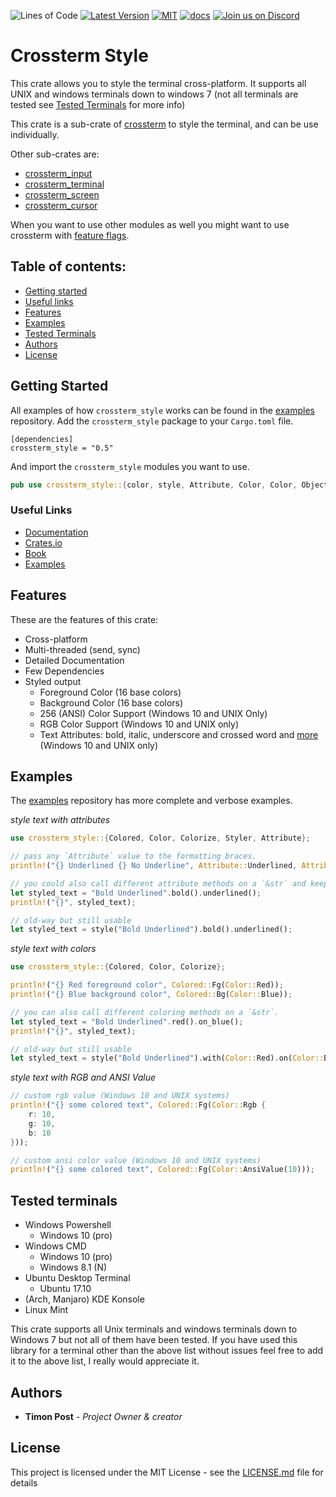 ![Lines of Code][s7] [![Latest Version][s1]][l1] [![MIT][s2]][l2] [![docs][s3]][l3] [![Join us on Discord][s5]][l5]

# Crossterm Style

This crate allows you to style the terminal cross-platform. 
It supports all UNIX and windows terminals down to windows 7 (not all terminals are tested see
[Tested Terminals](#tested-terminals) for more info)

This crate is a sub-crate of [crossterm](https://crates.io/crates/crossterm) to style the terminal, and can
be use individually.

Other sub-crates are:

- [crossterm_input](https://crates.io/crates/crossterm_input) 
- [crossterm_terminal](https://crates.io/crates/crossterm_terminal) 
- [crossterm_screen](https://crates.io/crates/crossterm_screen)
- [crossterm_cursor](https://crates.io/crates/crossterm_cursor)
 
When you want to use other modules as well you might want to use crossterm with
[feature flags](https://crossterm-rs.github.io/crossterm/docs/feature_flags.html).
 
## Table of contents:
- [Getting started](#getting-started)
- [Useful links](#useful-links)
- [Features](#features)
- [Examples](#examples)
- [Tested Terminals](#tested-terminals)
- [Authors](#authors)
- [License](#license)

## Getting Started

All examples of how `crossterm_style` works can be found in the [examples](https://github.com/crossterm-rs/examples)
repository. Add the `crossterm_style` package to your `Cargo.toml` file.

```
[dependencies]
crossterm_style = "0.5"
```

And import the `crossterm_style` modules you want to use.

```rust  
pub use crossterm_style::{color, style, Attribute, Color, Color, ObjectStyle, StyledObject, TerminalColor, Colorize, Styler};
```

### Useful Links

- [Documentation](https://docs.rs/crossterm_input/)
- [Crates.io](https://crates.io/crates/crossterm_input)
- [Book](https://crossterm-rs.github.io/crossterm/docs/styling.html)
- [Examples](https://github.com/crossterm-rs/examples)

## Features

These are the features of this crate:

- Cross-platform
- Multi-threaded (send, sync)
- Detailed Documentation
- Few Dependencies
- Styled output
    - Foreground Color (16 base colors)
    - Background Color (16 base colors)
    - 256 (ANSI) Color Support (Windows 10 and UNIX Only)
    - RGB Color Support (Windows 10 and UNIX only)
    - Text Attributes: bold, italic, underscore and crossed word and [more](https://crossterm-rs.github.io/crossterm/docs/styling.html#attributes) (Windows 10 and UNIX only)

## Examples

The [examples](https://github.com/crossterm-rs/examples) repository has more complete and verbose examples.

_style text with attributes_

```rust
use crossterm_style::{Colored, Color, Colorize, Styler, Attribute};

// pass any `Attribute` value to the formatting braces.
println!("{} Underlined {} No Underline", Attribute::Underlined, Attribute::NoUnderline);

// you could also call different attribute methods on a `&str` and keep on chaining if needed.
let styled_text = "Bold Underlined".bold().underlined();
println!("{}", styled_text);

// old-way but still usable
let styled_text = style("Bold Underlined").bold().underlined();
```

_style text with colors_

```rust
use crossterm_style::{Colored, Color, Colorize};

println!("{} Red foreground color", Colored::Fg(Color::Red));
println!("{} Blue background color", Colored::Bg(Color::Blue));

// you can also call different coloring methods on a `&str`.
let styled_text = "Bold Underlined".red().on_blue();
println!("{}", styled_text);

// old-way but still usable
let styled_text = style("Bold Underlined").with(Color::Red).on(Color::Blue);
```

_style text with RGB and ANSI Value_

```rust
// custom rgb value (Windows 10 and UNIX systems)
println!("{} some colored text", Colored::Fg(Color::Rgb {
    r: 10,
    g: 10,
    b: 10
}));

// custom ansi color value (Windows 10 and UNIX systems)
println!("{} some colored text", Colored::Fg(Color::AnsiValue(10)));
```

## Tested terminals

- Windows Powershell
    - Windows 10 (pro)
- Windows CMD
    - Windows 10 (pro)
    - Windows 8.1 (N)
- Ubuntu Desktop Terminal
    - Ubuntu 17.10
- (Arch, Manjaro) KDE Konsole
- Linux Mint

This crate supports all Unix terminals and windows terminals down to Windows 7 but not all of them have been tested.
If you have used this library for a terminal other than the above list without issues feel free to add it
to the above list, I really would appreciate it.

## Authors

* **Timon Post** - *Project Owner & creator*

## License

This project is licensed under the MIT License - see the [LICENSE.md](./LICENSE) file for details

[s1]: https://img.shields.io/crates/v/crossterm_style.svg
[l1]: https://crates.io/crates/crossterm_style

[s2]: https://img.shields.io/badge/license-MIT-blue.svg
[l2]: ./LICENSE

[s3]: https://docs.rs/crossterm_style/badge.svg
[l3]: https://docs.rs/crossterm_style/

[s5]: https://img.shields.io/discord/560857607196377088.svg?logo=discord
[l5]: https://discord.gg/K4nyTDB

[s7]: https://travis-ci.org/crossterm-rs/crossterm.svg?branch=master
